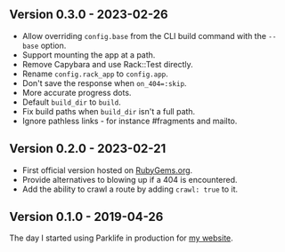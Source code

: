## Version 0.3.0 - 2023-02-26

- Allow overriding `config.base` from the CLI build command with the `--base` option.
- Support mounting the app at a path.
- Remove Capybara and use Rack::Test directly.
- Rename `config.rack_app` to `config.app`.
- Don't save the response when `on_404=:skip`.
- More accurate progress dots.
- Default `build_dir` to `build`.
- Fix build paths when `build_dir` isn't a full path.
- Ignore pathless links - for instance #fragments and mailto.

## Version 0.2.0 - 2023-02-21

- First official version hosted on [RubyGems.org](https://rubygems.org/gems/parklife).
- Provide alternatives to blowing up if a 404 is encountered.
- Add the ability to crawl a route by adding `crawl: true` to it.

## Version 0.1.0 - 2019-04-26

The day I started using Parklife in production for [my website](https://www.benpickles.com).
